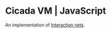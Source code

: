# Cicada VM | JavaScript

An implementation of [Interaction nets](https://en.wikipedia.org/wiki/Interaction_nets).
